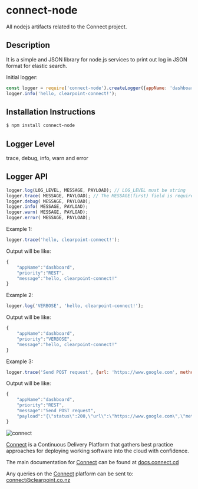 # connect-node
All nodejs artifacts related to the Connect project.

## Description
It is a simple and JSON library for node.js services to print out log in JSON format for elastic search.

Initial logger:
```js
const logger = require('connect-node').createLogger({appName: 'dashboard'}); // appName is required
logger.info('hello, clearpoint-connect!');
```

## Installation Instructions
```sh
$ npm install connect-node
```

## Logger Level
trace, debug, info, warn and error

## Logger API
```js
logger.log(LOG_LEVEL, MESSAGE, PAYLOAD); // LOG_LEVEL must be string
logger.trace( MESSAGE, PAYLOAD); // The MESSAGE(first) field is required, the second field can be optional
logger.debug( MESSAGE, PAYLOAD);
logger.info( MESSAGE, PAYLOAD);
logger.warn( MESSAGE, PAYLOAD);
logger.error( MESSAGE, PAYLOAD);
```
Example 1:
```js
logger.trace('hello, clearpoint-connect!');
````
Output will be like:
```js
{
	"appName":"dashboard",
	"priority":"REST",
	"message":"hello, clearpoint-connect!"
}
```

Example 2:
```js
logger.log('VERBOSE', 'hello, clearpoint-connect!');
````
Output will be like:
```js
{
	"appName":"dashboard",
	"priority":"VERBOSE",
	"message":"hello, clearpoint-connect!"
}
```

Example 3:
```js
logger.trace('Send POST request', {url: 'https://www.google.com', method: 'POST', status: 200});
````
Output will be like:
```js
{
	"appName":"dashboard",
	"priority":"REST",
	"message":"Send POST request",
	"payload":"{\"status\":200,\"url\":\"https://www.google.com\",\"method\":\"POST\"}"
}
```

![connect](http://website.clearpoint.co.nz/connect/connect-logo-on-white-border.png)

[Connect](http://connect.cd) is a Continuous Delivery Platform that gathers best practice approaches for deploying working software into the cloud with confidence.

The main documentation for [Connect](http://connect.cd) can be found at [docs.connect.cd](http://docs.connect.cd)

Any queries on the [Connect](http://connect.cd) platform can be sent to: connect@clearpoint.co.nz
